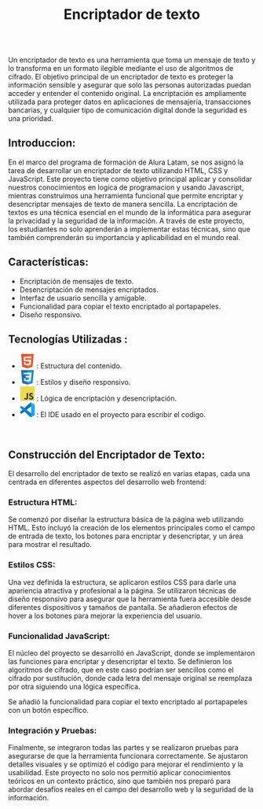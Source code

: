 
<div align="center">

# Encriptador de texto
</div>

<br/><br/>

Un encriptador de texto es una herramienta que toma un mensaje de texto y lo transforma en un formato ilegible mediante el uso de algoritmos de cifrado. El objetivo principal de un encriptador de texto es proteger la información sensible y asegurar que solo las personas autorizadas puedan acceder y entender el contenido original. La encriptación es ampliamente utilizada para proteger datos en aplicaciones de mensajería, transacciones bancarias, y cualquier tipo de comunicación digital donde la seguridad es una prioridad.
<br/>

## Introduccion: 

En el marco del programa de formación de Alura Latam, se nos asignó la tarea de desarrollar un encriptador de texto utilizando HTML, CSS y JavaScript. Este proyecto tiene como objetivo principal aplicar y consolidar nuestros conocimientos en logica de programacion y usando Javascript, mientras construimos una herramienta funcional que permite encriptar y desencriptar mensajes de texto de manera sencilla. La encriptación de textos es una técnica esencial en el mundo de la informática para asegurar la privacidad y la seguridad de la información. A través de este proyecto, los estudiantes no solo aprenderán a implementar estas técnicas, sino que también comprenderán su importancia y aplicabilidad en el mundo real.
<br/>

## Características:

- Encriptación de mensajes de texto.
- Desencriptación de mensajes encriptados.
- Interfaz de usuario sencilla y amigable.
- Funcionalidad para copiar el texto encriptado al portapapeles.
- Diseño responsivo.

## Tecnologías Utilizadas :

- <img src= https://github.com/devicons/devicon/blob/master/icons/html5/html5-original.svg  alt="html" width="30" height="30"/> : Estructura del contenido.
- <img src= https://github.com/devicons/devicon/blob/master/icons/css3/css3-original.svg alt="css" width="30" height="30"/> : Estilos y diseño responsivo.
- <img src= https://github.com/devicons/devicon/blob/master/icons/javascript/javascript-original.svg  alt=js width="30" height="30"/> : Lógica de encriptación y desencriptación.
- <img src= https://github.com/devicons/devicon/blob/master/icons/vscode/vscode-original.svg alt=vsc width="30" height="30"/> : El IDE usado en el proyecto para escribir el codigo.
<br/>

## Construcción del Encriptador de Texto: 

El desarrollo del encriptador de texto se realizó en varias etapas, cada una centrada en diferentes aspectos del desarrollo web frontend:

### Estructura HTML:

Se comenzó por diseñar la estructura básica de la página web utilizando HTML. Esto incluyó la creación de los elementos principales como el campo de entrada de texto, los botones para encriptar y desencriptar, y un área para mostrar el resultado.

### Estilos CSS:

Una vez definida la estructura, se aplicaron estilos CSS para darle una apariencia atractiva y profesional a la página. Se utilizaron técnicas de diseño responsivo para asegurar que la herramienta fuera accesible desde diferentes dispositivos y tamaños de pantalla.
Se añadieron efectos de hover a los botones para mejorar la experiencia del usuario.

### Funcionalidad JavaScript:

El núcleo del proyecto se desarrolló en JavaScript, donde se implementaron las funciones para encriptar y desencriptar el texto.
Se definieron los algoritmos de cifrado, que en este caso podrían ser sencillos como el cifrado por sustitución, donde cada letra del mensaje original se reemplaza por otra siguiendo una lógica específica.

Se añadió la funcionalidad para copiar el texto encriptado al portapapeles con un botón específico.

### Integración y Pruebas:

Finalmente, se integraron todas las partes y se realizaron pruebas para asegurarse de que la herramienta funcionara correctamente.
Se ajustaron detalles visuales y se optimizó el código para mejorar el rendimiento y la usabilidad.
Este proyecto no solo nos  permitió aplicar conocimientos teóricos en un contexto práctico, sino que también nos preparó para abordar desafíos reales en el campo del desarrollo web y la seguridad de la información.

